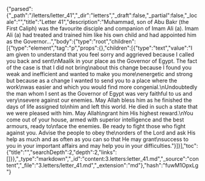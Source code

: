 {"parsed":{"_path":"/letters/letter_41","_dir":"letters","_draft":false,"_partial":false,"_locale":"","title":"Letter 41","description":"Muhammad, son of Abu Bakr (the First Caliph) was the favourite disciple and companion of Imam Ali (a). Imam Ali (a) had treated and trained him like his own child and had appointed him as the Governor...","body":{"type":"root","children":[{"type":"element","tag":"p","props":{},"children":[{"type":"text","value":"I am given to understand that you feel sorry and aggrieved because I called you back and sent\nMaalik in your place as the Governor of Egypt. The fact of the case is that I did not bring\nabout this change because I found you weak and inefficient and wanted to make you more\nenergetic and strong but because as a change I wanted to send you to a place where the work\nwas easier and which you would find more congenial.\nUndoubtedly the man whom I sent as the Governor of Egypt was very faithful to us and very\nsevere against our enemies. May Allah bless him as he finished the days of life assigned to\nhim and left this world. He died in such a state that we were pleased with him. May Allah\ngrant him His highest reward.\nYou come out of your house, armed with superior intelligence and the best armours, ready to\nface the enemies. Be ready to fight those who fight against you. Advise the people to obey the\norders of the Lord and ask His help as much and as often as you can so that He may grant\nsuccess to you in your important affairs and may help you in your difficulties."}]}],"toc":{"title":"","searchDepth":2,"depth":2,"links":[]}},"_type":"markdown","_id":"content:3.letters:letter_41.md","_source":"content","_file":"3.letters/letter_41.md","_extension":"md"},"hash":"fuwM1OpxLg"}